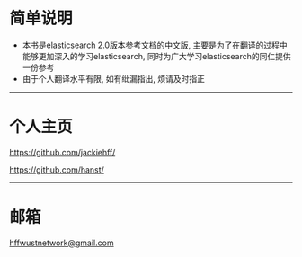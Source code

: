 # 简单说明

* 本书是elasticsearch 2.0版本参考文档的中文版, 主要是为了在翻译的过程中能够更加深入的学习elasticsearch,
同时为广大学习elasticsearch的同仁提供一份参考
* 由于个人翻译水平有限, 如有纰漏指出, 烦请及时指正
***

# 个人主页
https://github.com/jackiehff/

https://github.com/hanst/
***
# 邮箱
hffwustnetwork@gmail.com
